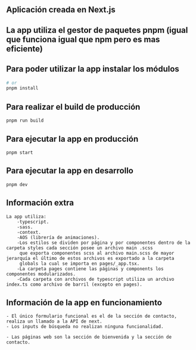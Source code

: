 ## Aplicación creada en Next.js

## La app utiliza el gestor de paquetes pnpm (igual que funciona igual que npm pero es mas eficiente)

## Para poder utilizar la app instalar los módulos 
```bash o cmd
# or
pnpm install
```


## Para realizar el build de producción 
```
pnpm run build
```
## Para ejecutar la app en producción 
```
pnpm start
```
## Para ejecutar la app en desarrollo 
```
pnpm dev
```

## Información extra
```
La app utiliza:
    -typescript.
    -sass.
    -context.
    -AOS (librería de animaciones).
    -Los estilos se dividen por página y por componentes dentro de la carpeta styles cada sección posee un archivo main .scss
     que exporta componentes scss al archivo main.scss de mayor jerarquía el último de estos archivos es exportado a la carpeta
     globals la cual se importa en pages/_app.tsx.
    -La carpeta pages contiene las páginas y components los componentes modularizados.
    -Cada carpeta con archivos de typescript utiliza un archivo index.ts como archivo de barril (excepto en pages).

```


## Información de la app en funcionamiento
```
- El único formulario funcional es el de la sección de contacto, realiza un llamado a la API de next.
- Los inputs de búsqueda no realizan ninguna funcionalidad.
```
```
- Las páginas web son la sección de bienvenida y la sección de contacto.
```
